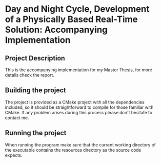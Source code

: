 # Day and Night Cycle, Development of a Physically Based Real-Time Solution: Accompanying Implementation

## Project Description
This is the accompanying implementation for my Master Thesis, for more details check the report.

## Building the project
The project is provided as a CMake project with all the dependencies included, so it should be straightforward to compile for those familiar with CMake.
If any problem arises during this process please don't hesitate to contact me.

## Running the project
When running the program make sure that the current working directory of the executable contains the resources directory as the source code expects.